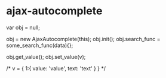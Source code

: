 # ajax-autocomplete
var obj = null;

obj = new AjaxAutocomplete(this);
obj.init();
obj.search_func = some_search_func(data){};

obj.get_value();
obj.set_value(v);

/*
v = {
  1:{
    value: 'value',
    text: 'text'
  }
}
*/
